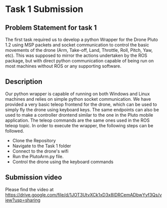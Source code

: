# Task 1 Submission
## Problem Statement for task 1

The first task required us to develop a python Wrapper for the Drone Pluto 1.2 using MSP packets and socket communication to control the basic movements of the drone (Arm, Take-off, Land, Throttle, Roll, Pitch, Yaw, etc). This was supposed to mirror the actions undertaken by the ROS package, but with direct python communication capable of being run on most machines without ROS or any supporting software. 
## Description
Our python wrapper is capable of running on both Windows and Linux machines and relies on simple python socket communication. We have provided a very basic teleop frontend for the drone, which can be used to simply fly the drone using keyboard keys. The same endpoints can also be used to make a controller drontend similar to the one in the Pluto mobile application. The teleop commands are the same ones used in the ROS teleop topic. 
In order to execute the wrapper, the following steps can be followed. 
- Clone the Repository
- Navigate to the Task 1 folder
- Connect to the drone's wifi
- Run the PlutoArm.py file. 
- Control the drone using the keyboard commands  
## Submission video
Please find the video at https://drive.google.com/file/d/1JOT3UtvXCk1xD3x8IDRCemADbwYyf3Qs/view?usp=sharing
